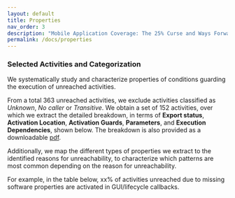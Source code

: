 ```yaml
---
layout: default
title: Properties
nav_order: 3
description: "Mobile Application Coverage: The 25% Curse and Ways Forward"
permalink: /docs/properties
---
```


### Selected Activities and Categorization

We systematically study and characterize properties of conditions guarding the execution of 
unreached activities.

From a total 363 unreached activities, we exclude activities classified as <i>Unknown</i>, <i>No caller</i> or <i>Transitive</i>. We obtain a set of 152 activities, over which we extract the detailed breakdown, in terms of <b>Export status</b>, <b>Activation Location</b>, <b>Activation Guards</b>, <b>Parameters</b>, and <b>Execution Dependencies</b>, shown below.
The breakdown is also provided as a downloadable [pdf](../assets/images/full-properties.pdf).



<object data="../assets/images/full-properties.pdf" width="1000" height="1000" type='application/pdf'>
</object>


Additionally, we map the different types of properties we extract to the identified reasons for unreachability, to characterize which patterns are most common depending on the reason for unreachability. 

For example, in the table below, xx% of activities unreached due to missing software properties are activated in GUI/lifecycle callbacks.

